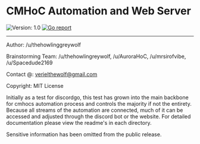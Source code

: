 # CMHoC Automation and Web Server

![Version: 1.0](https://img.shields.io/badge/version-1.0-brightgreen.svg)
[![Go report](https://goreportcard.com/badge/github.com/cmhoc/backbone)](http://goreportcard.com/report/cmhoc/backbone)

---

Author: /u/thehowlinggreywolf

Brainstorming Team: /u/thehowlingreywolf, /u/AuroraHoC, /u/mrsirofvibe, /u/Spacedude2169

Contact @: verielthewolf@gmail.com

Copyright: MIT License

Initially as a test for discordgo, this test has grown into the main backbone for
cmhocs automation process and controls the majority if not the entirety. Because all streams of the automation are
connected, much of it can be accessed and adjusted through the discord bot or the website.
For detailed documentation please view the readme's in each directory.

Sensitive information has been omitted from the public release.
